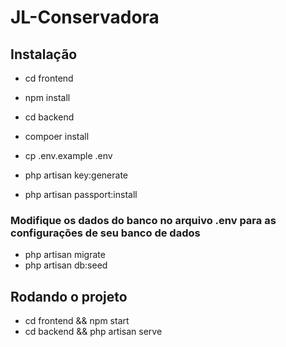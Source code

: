 # JL-Conservadora

## Instalação

- cd frontend 
- npm install

- cd backend 
- compoer install
- cp .env.example .env
- php artisan key:generate
- php artisan passport:install 

### Modifique os dados do banco no arquivo .env para as configurações de seu banco de dados

- php artisan migrate
- php artisan db:seed

## Rodando o projeto
- cd frontend && npm start
- cd backend && php artisan serve
